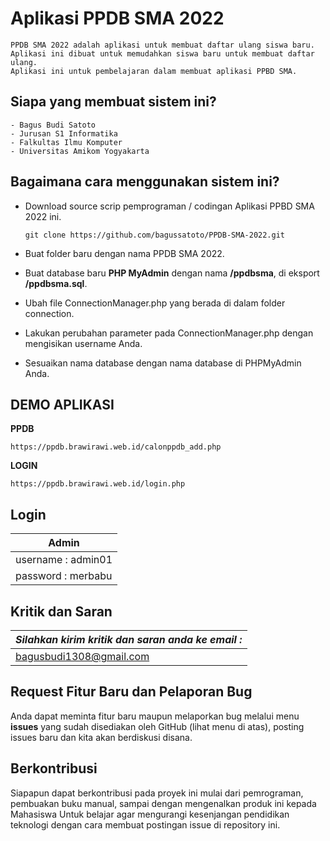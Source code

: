 # Aplikasi PPDB SMA 2022
    PPDB SMA 2022 adalah aplikasi untuk membuat daftar ulang siswa baru.
    Aplikasi ini dibuat untuk memudahkan siswa baru untuk membuat daftar ulang.
    Aplikasi ini untuk pembelajaran dalam membuat aplikasi PPBD SMA.

##  Siapa yang membuat sistem ini?
    - Bagus Budi Satoto
    - Jurusan S1 Informatika 
    - Falkultas Ilmu Komputer
    - Universitas Amikom Yogyakarta

## Bagaimana cara menggunakan sistem ini?

-  Download source scrip pemprograman / codingan Aplikasi PPBD SMA 2022 ini.
    ```
    git clone https://github.com/bagussatoto/PPDB-SMA-2022.git 
    ```
    
-  Buat folder baru dengan nama PPDB SMA 2022.
-  Buat database baru **PHP MyAdmin** dengan nama **/ppdbsma**, di eksport **/ppdbsma.sql**.
-  Ubah file ConnectionManager.php yang berada di dalam folder connection. 
-  Lakukan perubahan parameter pada ConnectionManager.php dengan mengisikan username Anda. 
-  Sesuaikan nama database dengan nama database di PHPMyAdmin Anda.

##  DEMO APLIKASI

 **PPDB**
```
https://ppdb.brawirawi.web.id/calonppdb_add.php
```
 **LOGIN** 
```
https://ppdb.brawirawi.web.id/login.php
```

## Login

| Admin                 |
|-----------------------|
| username : admin01    |
| password : merbabu    |




## Kritik dan Saran

| *_Silahkan kirim kritik dan saran anda ke email :_*  |
|------------------------------------------------------|
| bagusbudi1308@gmail.com                              |


## Request Fitur Baru dan Pelaporan Bug

Anda dapat meminta fitur baru maupun melaporkan bug melalui menu **issues** yang sudah disediakan oleh GitHub (lihat menu di atas), posting issues baru dan kita akan berdiskusi disana.


## Berkontribusi

Siapapun dapat berkontribusi pada proyek ini mulai dari pemrograman, pembuakan buku manual, sampai dengan mengenalkan produk ini kepada Mahasiswa 
Untuk belajar agar mengurangi kesenjangan pendidikan teknologi dengan cara membuat postingan issue di repository ini.
